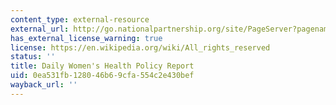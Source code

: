```yaml
---
content_type: external-resource
external_url: http://go.nationalpartnership.org/site/PageServer?pagename=report_daily
has_external_license_warning: true
license: https://en.wikipedia.org/wiki/All_rights_reserved
status: ''
title: Daily Women's Health Policy Report
uid: 0ea531fb-1280-46b6-9cfa-554c2e430bef
wayback_url: ''
---
```

